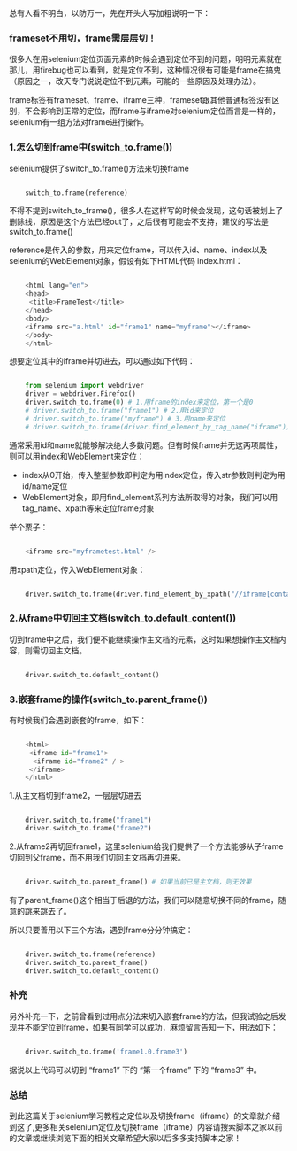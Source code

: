 总有人看不明白，以防万一，先在开头大写加粗说明一下：

###  frameset不用切，frame需层层切！  

很多人在用selenium定位页面元素的时候会遇到定位不到的问题，明明元素就在那儿，用firebug也可以看到，就是定位不到，这种情况很有可能是frame在搞鬼（原因之一，改天专门说说定位不到元素，可能的一些原因及处理办法）。

frame标签有frameset、frame、iframe三种，frameset跟其他普通标签没有区别，不会影响到正常的定位，而frame与iframe对selenium定位而言是一样的，selenium有一组方法对frame进行操作。

###  1.怎么切到frame中(switch_to.frame())  

selenium提供了switch_to.frame()方法来切换frame

```python

    switch_to.frame(reference)
```

不得不提到switch_to_frame()，很多人在这样写的时候会发现，这句话被划上了删除线，原因是这个方法已经out了，之后很有可能会不支持，建议的写法是switch_to.frame()

reference是传入的参数，用来定位frame，可以传入id、name、index以及selenium的WebElement对象，假设有如下HTML代码
index.html：

```python

    <html lang="en">
    <head>
     <title>FrameTest</title>
    </head>
    <body>
    <iframe src="a.html" id="frame1" name="myframe"></iframe>
    </body>
    </html>
```

想要定位其中的iframe并切进去，可以通过如下代码：

```python

    from selenium import webdriver
    driver = webdriver.Firefox()
    driver.switch_to.frame(0) # 1.用frame的index来定位，第一个是0
    # driver.switch_to.frame("frame1") # 2.用id来定位
    # driver.switch_to.frame("myframe") # 3.用name来定位
    # driver.switch_to.frame(driver.find_element_by_tag_name("iframe")) # 4.用WebElement对象来定位
```

通常采用id和name就能够解决绝大多数问题。但有时候frame并无这两项属性，则可以用index和WebElement来定位：

  * index从0开始，传入整型参数即判定为用index定位，传入str参数则判定为用id/name定位 
  * WebElement对象，即用find_element系列方法所取得的对象，我们可以用tag_name、xpath等来定位frame对象   

举个栗子：

```python

    <iframe src="myframetest.html" />
```

用xpath定位，传入WebElement对象：

```python

    driver.switch_to.frame(driver.find_element_by_xpath("//iframe[contains(@src,'myframe')]"))
```

###  2.从frame中切回主文档(switch_to.default_content())  

切到frame中之后，我们便不能继续操作主文档的元素，这时如果想操作主文档内容，则需切回主文档。

```python

    driver.switch_to.default_content()
```

###  3.嵌套frame的操作(switch_to.parent_frame())  

有时候我们会遇到嵌套的frame，如下：

```python

    <html>
     <iframe id="frame1">
      <iframe id="frame2" / >
     </iframe>
    </html>
```

1.从主文档切到frame2，一层层切进去

```python

    driver.switch_to.frame("frame1")
    driver.switch_to.frame("frame2")
```

2.从frame2再切回frame1，这里selenium给我们提供了一个方法能够从子frame切回到父frame，而不用我们切回主文档再切进来。

```python

    driver.switch_to.parent_frame() # 如果当前已是主文档，则无效果
```

有了parent_frame()这个相当于后退的方法，我们可以随意切换不同的frame，随意的跳来跳去了。

所以只要善用以下三个方法，遇到frame分分钟搞定：

```python

    driver.switch_to.frame(reference)
    driver.switch_to.parent_frame()
    driver.switch_to.default_content()
```

###  补充  

另外补充一下，之前曾看到过用点分法来切入嵌套frame的方法，但我试验之后发现并不能定位到frame，如果有同学可以成功，麻烦留言告知一下，用法如下：

```python

    driver.switch_to.frame('frame1.0.frame3')
```

据说以上代码可以切到 “frame1” 下的 “第一个frame” 下的 “frame3” 中。

###  总结

到此这篇关于selenium学习教程之定位以及切换frame（iframe）的文章就介绍到这了,更多相关selenium定位及切换frame（iframe）内容请搜索脚本之家以前的文章或继续浏览下面的相关文章希望大家以后多多支持脚本之家！

